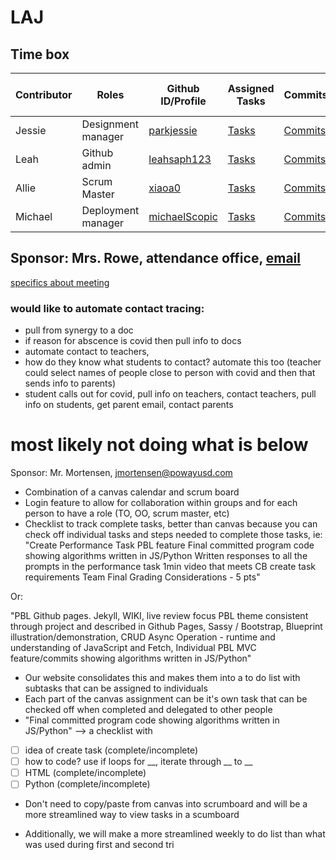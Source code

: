 # LAJ

## Time box
|Contributor|Roles|Github ID/Profile|Assigned Tasks|Commits|Pair Journal|Individual Github Pages|
|------|--------|---------------------------|-----|--------|-----------------------------------|-----------------------------------|
|Jessie|Designment manager|[parkjessie](https://github.com/parkjessie)|[Tasks](https://github.com/parkjessie/LAJ/issues/parkjessie)|[Commits](https://github.com/parkjessie/LAJ/commit/d87734489af2cbf2f577893d20521df5d4be8cc8)|[Jessie Journal](https://github.com/parkjessie/LAJ/wiki/Jessie's-CB-Journal)|[Github Pages](https://parkjessie.github.io/New-repo/)
|Leah|Github admin|[leahsaph123](https://github.com/parkjessie/LAJ/commit/a505c2773b87f63aec1764719bd37e5f4b6031bb)|[Tasks](https://github.com/parkjessie/LAJ/issues/assigned/leahsaph123)|[Commits](https://github.com/parkjessie/LAJ/commits?author=leahsaph123)|[Leah's Journal](https://leahsaph123.github.io/tri3_individ/CBnotes)|[Github Pages](https://leahsaph123.github.io/tri3_individ/)
|Allie|Scrum Master|[xiaoa0](https://github.com/xiaoa0)|[Tasks](https://github.com/parkjessie/LAJ/issues/assigned/xiaoa0)|[Commits](https://github.com/parkjessie/LAJ/commits?author=xiaoa0)|[Allie's Journal](https://docs.google.com/document/d/1huWsfI7-3COuK45SiUF5_T3DFpNmcoGLhiiLbFigpsU/edit)|[Github Pages](https://xiaoa0.github.io/Data-Structures/)
|Michael|Deployment manager|[michaelScopic](https://github.com/michaelScopic)|[Tasks](https://github.com/parkjessie/LAJ/issues/assigned/michaelScopic)|[Commits](https://github.com/parkjessie/LAJ/commits?author=michaelScopic)|[Michael's Journal]()|

## Sponsor: Mrs. Rowe, attendance office, [email](srowe@powayusd.com)
[specifics about meeting](parkjessie.github.io/LAJ/meetingwithrowe)
### would like to automate contact tracing:
- pull from synergy to a doc
- if reason for abscence is covid then pull info to docs
- automate contact to teachers, 
- how do they know what students to contact? automate this too (teacher could select names of people close to person with covid and then that sends info to parents)
- student calls out for covid, pull info on teachers, contact teachers, pull info on students, get parent email, contact parents




# most likely not doing what is below
Sponsor: Mr. Mortensen, jmortensen@powayusd.com

- Combination of a canvas calendar and scrum board
- Login feature to allow for collaboration within groups and for each person to have a role (TO, OO, scrum master, etc)
- Checklist to track complete tasks, better than canvas because you can check off individual tasks and steps needed to complete those tasks, ie: 
"Create Performance Task PBL feature
Final committed program code showing algorithms written in JS/Python
Written responses to all the prompts in the performance task
1min video that meets CB create task requirements
Team Final Grading Considerations - 5 pts"

Or: 

"PBL Github pages. Jekyll, WIKI, live review focus PBL theme consistent through project and described in Github Pages, Sassy / Bootstrap, Blueprint illustration/demonstration, CRUD Async Operation - runtime and understanding of JavaScript and Fetch, Individual PBL MVC feature/commits showing algorithms written in JS/Python"

- Our website consolidates this and makes them into a to do list with subtasks that can be assigned to individuals
- Each part of the canvas assignment  can be it's own task that can be checked off when completed and delegated to other people
- "Final committed program code showing algorithms written in JS/Python" --> 
a checklist with
- [ ] idea of create task (complete/incomplete)
- [ ] how to code? use if loops for __, iterate through __ to __
- [ ] HTML (complete/incomplete)
- [ ] Python (complete/incomplete)

- Don't need to copy/paste from canvas into scrumboard and will be a more streamlined way to view tasks in a scumboard

- Additionally, we will make a more streamlined weekly to do list than what was used during first and second tri
